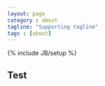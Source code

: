 ```yaml
---
layout: page
category : about
tagline: "Supporting tagline"
tags : [about]
---
```

{% include JB/setup %}

## Test
